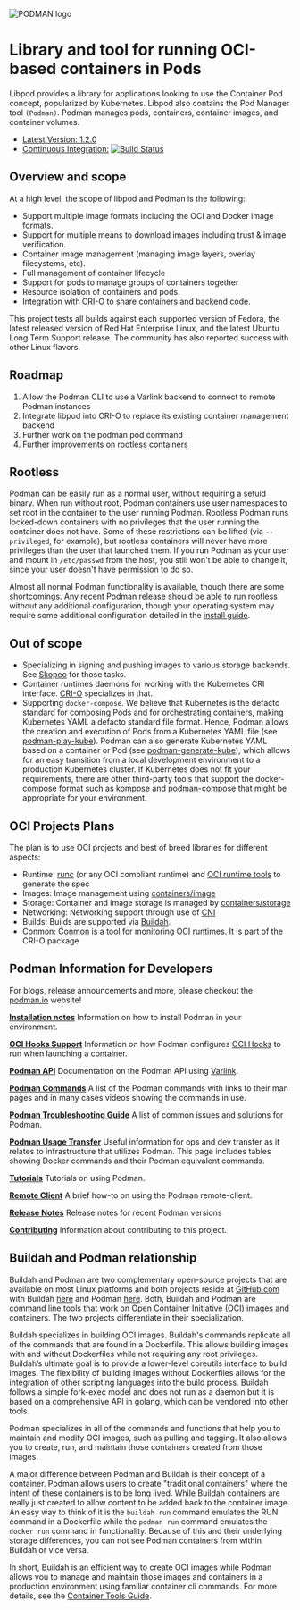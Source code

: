![PODMAN logo](logo/podman-logo-source.svg)

# Library and tool for running OCI-based containers in Pods

Libpod provides a library for applications looking to use the Container Pod concept,
popularized by Kubernetes.  Libpod also contains the Pod Manager tool `(Podman)`. Podman manages pods, containers, container images, and container volumes.

* [Latest Version: 1.2.0](https://github.com/containers/libpod/releases/latest)
* [Continuous Integration:](contrib/cirrus/README.md) [![Build Status](https://api.cirrus-ci.com/github/containers/libpod.svg)](https://cirrus-ci.com/github/containers/libpod/master)

## Overview and scope

At a high level, the scope of libpod and Podman is the following:

* Support multiple image formats including the OCI and Docker image formats.
* Support for multiple means to download images including trust & image verification.
* Container image management (managing image layers, overlay filesystems, etc).
* Full management of container lifecycle
* Support for pods to manage groups of containers together
* Resource isolation of containers and pods.
* Integration with CRI-O to share containers and backend code.

This project tests all builds against each supported version of Fedora, the latest released version of Red Hat Enterprise Linux, and the latest Ubuntu Long Term Support release. The community has also reported success with other Linux flavors.

## Roadmap

1. Allow the Podman CLI to use a Varlink backend to connect to remote Podman instances
1. Integrate libpod into CRI-O to replace its existing container management backend
1. Further work on the podman pod command
1. Further improvements on rootless containers

## Rootless
Podman can be easily run as a normal user, without requiring a setuid binary.
When run without root, Podman containers use user namespaces to set root in the container to the user running Podman.
Rootless Podman runs locked-down containers with no privileges that the user running the container does not have.
Some of these restrictions can be lifted (via `--privileged`, for example), but rootless containers will never have more privileges than the user that launched them.
If you run Podman as your user and mount in `/etc/passwd` from the host, you still won't be able to change it, since your user doesn't have permission to do so.

Almost all normal Podman functionality is available, though there are some [shortcomings](https://github.com/containers/libpod/blob/master/rootless.md).
Any recent Podman release should be able to run rootless without any additional configuration, though your operating system may require some additional configuration detailed in the [install guide](https://github.com/containers/libpod/blob/master/install.md).

## Out of scope

* Specializing in signing and pushing images to various storage backends.
  See [Skopeo](https://github.com/containers/skopeo/) for those tasks.
* Container runtimes daemons for working with the Kubernetes CRI interface.
  [CRI-O](https://github.com/kubernetes-sigs/cri-o) specializes in that.
* Supporting `docker-compose`.  We believe that Kubernetes is the defacto
  standard for composing Pods and for orchestrating containers, making
  Kubernetes YAML a defacto standard file format. Hence, Podman allows the
  creation and execution of Pods from a Kubernetes YAML file (see
  [podman-play-kube](https://github.com/containers/libpod/blob/master/docs/podman-play-kube.1.md)).
  Podman can also generate Kubernetes YAML based on a container or Pod (see
  [podman-generate-kube](https://github.com/containers/libpod/blob/master/docs/podman-generate-kube.1.md)),
  which allows for an easy transition from a local development environment
  to a production Kubernetes cluster. If Kubernetes does not fit your requirements,
  there are other third-party tools that support the docker-compose format such as
  [kompose](https://github.com/kubernetes/kompose/) and
  [podman-compose](https://github.com/muayyad-alsadi/podman-compose)
  that might be appropriate for your environment.

## OCI Projects Plans

The plan is to use OCI projects and best of breed libraries for different aspects:
- Runtime: [runc](https://github.com/opencontainers/runc) (or any OCI compliant runtime) and [OCI runtime tools](https://github.com/opencontainers/runtime-tools) to generate the spec
- Images: Image management using [containers/image](https://github.com/containers/image)
- Storage: Container and image storage is managed by [containers/storage](https://github.com/containers/storage)
- Networking: Networking support through use of [CNI](https://github.com/containernetworking/cni)
- Builds: Builds are supported via [Buildah](https://github.com/containers/buildah).
- Conmon: [Conmon](https://github.com/kubernetes-sigs/cri-o) is a tool for monitoring OCI runtimes. It is part of the CRI-O package

## Podman Information for Developers

For blogs, release announcements and more, please checkout the [podman.io](https://podman.io) website!

**[Installation notes](install.md)**
Information on how to install Podman in your environment.

**[OCI Hooks Support](pkg/hooks/README.md)**
Information on how Podman configures [OCI Hooks][spec-hooks] to run when launching a container.

**[Podman API](API.md)**
Documentation on the Podman API using [Varlink](https://www.varlink.org/).

**[Podman Commands](commands.md)**
A list of the Podman commands with links to their man pages and in many cases videos
showing the commands in use.

**[Podman Troubleshooting Guide](troubleshooting.md)**
A list of common issues and solutions for Podman.

**[Podman Usage Transfer](transfer.md)**
Useful information for ops and dev transfer as it relates to infrastructure that utilizes Podman.  This page
includes tables showing Docker commands and their Podman equivalent commands.

**[Tutorials](docs/tutorials)**
Tutorials on using Podman.

**[Remote Client](remote_client.md)**
A brief how-to on using the Podman remote-client.

**[Release Notes](RELEASE_NOTES.md)**
Release notes for recent Podman versions

**[Contributing](CONTRIBUTING.md)**
Information about contributing to this project.

[spec-hooks]: https://github.com/opencontainers/runtime-spec/blob/v2.0.1/config.md#posix-platform-hooks

## Buildah and Podman relationship

Buildah and Podman are two complementary open-source projects that are
available on most Linux platforms and both projects reside at
[GitHub.com](https://github.com) with Buildah
[here](https://github.com/containers/buildah) and Podman
[here](https://github.com/containers/libpod).  Both, Buildah and Podman are
command line tools that work on Open Container Initiative (OCI) images and
containers.  The two projects differentiate in their specialization.

Buildah specializes in building OCI images.  Buildah's commands replicate all
of the commands that are found in a Dockerfile.  This allows building images
with and without Dockerfiles while not requiring any root privileges.
Buildah’s ultimate goal is to provide a lower-level coreutils interface to
build images.  The flexibility of building images without Dockerfiles allows
for the integration of other scripting languages into the build process.
Buildah follows a simple fork-exec model and does not run as a daemon
but it is based on a comprehensive API in golang, which can be vendored
into other tools.

Podman specializes in all of the commands and functions that help you to maintain and modify
OCI images, such as pulling and tagging.  It also allows you to create, run, and maintain those containers
created from those images.

A major difference between Podman and Buildah is their concept of a container.  Podman
allows users to create "traditional containers" where the intent of these containers is
to be long lived.  While Buildah containers are really just created to allow content
to be added back to the container image.  An easy way to think of it is the
`buildah run` command emulates the RUN command in a Dockerfile while the `podman run`
command emulates the `docker run` command in functionality.  Because of this and their underlying
storage differences, you can not see Podman containers from within Buildah or vice versa.

In short, Buildah is an efficient way to create OCI images while Podman allows
you to manage and maintain those images and containers in a production environment using
familiar container cli commands.  For more details, see the
[Container Tools Guide](https://github.com/containers/buildah/tree/master/docs/containertools).
